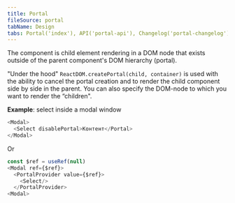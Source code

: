 ```yaml
---
title: Portal
fileSource: portal
tabName: Design
tabs: Portal('index'), API('portal-api'), Changelog('portal-changelog')
---
```


The component is child element rendering in a DOM node that exists outside of the parent component's DOM hierarchy (portal).

"Under the hood" `ReactDOM.createPortal(child, container)` is used with the ability to cancel the portal creation and to render the child component side by side in the parent. You can also specify the DOM-node to which you want to render the “children".

**Example**: select inside a modal window

```javascript
<Modal>
  <Select disablePortal>Контент</Portal>
</Modal>
```

Or

```javascript
const $ref = useRef(null)
<Modal ref={$ref}>
  <PortalProvider value={$ref}>
    <Select/>
  </PortalProvider>
<Modal>
```


